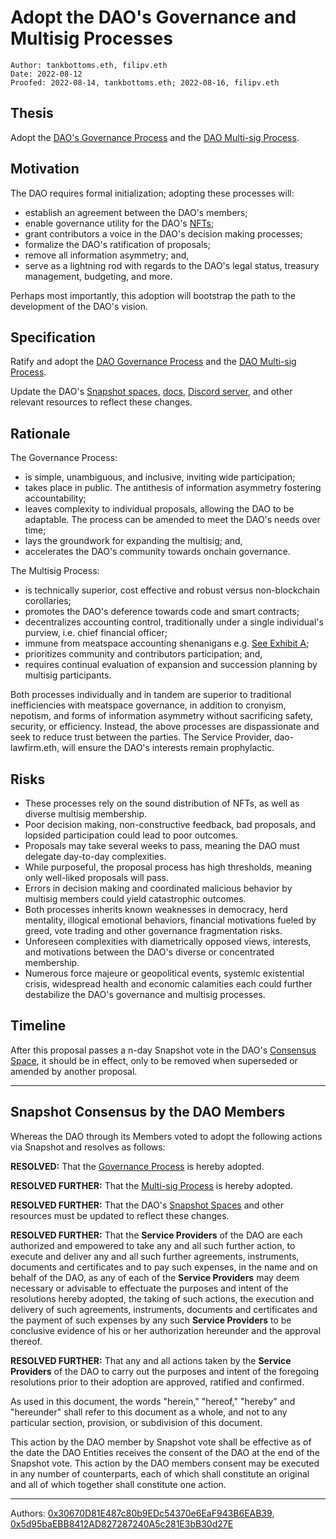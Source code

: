# Adopt the DAO's Governance and Multisig Processes

```
Author: tankbottoms.eth, filipv.eth
Date: 2022-08-12
Proofed: 2022-08-14, tankbottoms.eth; 2022-08-16, filipv.eth
```

## Thesis

Adopt the [DAO's Governance Process](https://gov.move.xyz/dao/governance/process) and the [DAO Multi-sig Process](https://gov.move.xyz/dao/governance/multisig).

## Motivation

The DAO requires formal initialization; adopting these processes will:

- establish an agreement between the DAO's members;
- enable governance utility for the DAO's [NFTs](https://etherscan.io/token/0xdd407a053fa45172079916431d06e8e07f655042);
- grant contributors a voice in the DAO's decision making processes;
- formalize the DAO's ratification of proposals;
- remove all information asymmetry; and,
- serve as a lightning rod with regards to the DAO's legal status, treasury management, budgeting, and more.

Perhaps most importantly, this adoption will bootstrap the path to the development of the DAO's vision.

## Specification

Ratify and adopt the [DAO Governance Process](https://gov.move.xyz/dao/governance/process) and the [DAO Multi-sig Process](https://gov.move.xyz/dao/governance/multisig).

Update the DAO's [Snapshot spaces](https://snapshot.org/#/snapshot.movedao.eth), [docs](https://gov.move.xyz), [Discord server](https://discord.gg/movexyz), and other relevant resources to reflect these changes.

## Rationale

The Governance Process:

- is simple, unambiguous, and inclusive, inviting wide participation;
- takes place in public. The antithesis of information asymmetry fostering accountability;
- leaves complexity to individual proposals, allowing the DAO to be adaptable. The process can be amended to meet the DAO's needs over time;
- lays the groundwork for expanding the multisig; and,
- accelerates the DAO's community towards onchain governance.

The Multisig Process:

- is technically superior, cost effective and robust versus non-blockchain corollaries;
- promotes the DAO's deference towards code and smart contracts;
- decentralizes accounting control, traditionally under a single individual's purview, i.e. chief financial officer;
- immune from meatspace accounting shenanigans e.g. [See Exhibit A](https://www.sec.gov/news/press-release/2022-114);
- prioritizes community and contributors participation; and,
- requires continual evaluation of expansion and succession planning by multisig participants.

Both processes individually and in tandem are superior to traditional inefficiencies with meatspace governance, in addition to cronyism, nepotism, and forms of information asymmetry without sacrificing safety, security, or efficiency. Instead, the above processes are dispassionate and seek to reduce trust between the parties. The Service Provider, dao-lawfirm.eth, will ensure the DAO's interests remain prophylactic.

## Risks

- These processes rely on the sound distribution of NFTs, as well as diverse multisig membership.
- Poor decision making, non-constructive feedback, bad proposals, and lopsided participation could lead to poor outcomes.
- Proposals may take several weeks to pass, meaning the DAO must delegate day-to-day complexities.
- While purposeful, the proposal process has high thresholds, meaning only well-liked proposals will pass.
- Errors in decision making and coordinated malicious behavior by multisig members could yield catastrophic outcomes.
- Both processes inherits known weaknesses in democracy, herd mentality, illogical emotional behaviors, financial motivations fueled by greed, vote trading and other governance fragmentation risks.
- Unforeseen complexities with diametrically opposed views, interests, and motivations between the DAO's diverse or concentrated membership.
- Numerous force majeure or geopolitical events, systemic existential crisis, widespread health and economic calamities each could further destabilize the DAO's governance and multisig processes.

## Timeline

After this proposal passes a n-day Snapshot vote in the DAO's [Consensus Space](https://snapshot.org/#/snapshot.movedao.eth), it should be in effect, only to be removed when superseded or amended by another proposal.

---

## Snapshot Consensus by the DAO Members

Whereas the DAO through its Members voted to adopt the following actions via Snapshot and resolves as follows:

**RESOLVED:** That the [Governance Process](https://gov.move.xyz/dao/governance/process) is hereby adopted.

**RESOLVED FURTHER:** That the [Multi-sig Process](https://gov.move.xyz/dao/governance/multisig) is hereby adopted.

**RESOLVED FURTHER:** That the DAO's [Snapshot Spaces](https://snapshot.org/#/snapshot.movedao.eth) and other resources must be updated to reflect these changes.

**RESOLVED FURTHER:** That the **Service Providers** of the DAO are each authorized and empowered to take any and all such further action, to execute and deliver any and all such further agreements, instruments, documents and certificates and to pay such expenses, in the name and on behalf of the DAO, as any of each of the **Service Providers** may deem necessary or advisable to effectuate the purposes and intent of the resolutions hereby adopted, the taking of such actions, the execution and delivery of such agreements, instruments, documents and certificates and the payment of such expenses by any such **Service Providers** to be conclusive evidence of his or her authorization hereunder and the approval thereof.

**RESOLVED FURTHER:** That any and all actions taken by the **Service Providers** of the DAO to carry out the purposes and intent of the foregoing resolutions prior to their adoption are approved, ratified and confirmed.

As used in this document, the words "herein," "hereof," "hereby" and "hereunder" shall refer to this document as a whole, and not to any particular section, provision, or subdivision of this document.

This action by the DAO member by Snapshot vote shall be effective as of the date the DAO Entities receives the consent of the DAO at the end of the Snapshot vote. This action by the DAO members consent may be executed in any number of counterparts, each of which shall constitute an original and all of which together shall constitute one action.

---

Authors: [0x30670D81E487c80b9EDc54370e6EaF943B6EAB39](https://etherscan.io/address/0x30670d81e487c80b9edc54370e6eaf943b6eab39), [0x5d95baEBB8412AD827287240A5c281E3bB30d27E](https://etherscan.io/address/0x5d95baEBB8412AD827287240A5c281E3bB30d27E)
